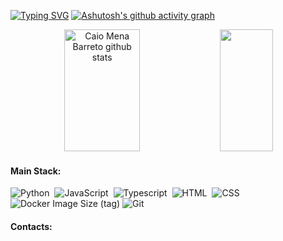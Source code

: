 [![Typing SVG](https://readme-typing-svg.herokuapp.com/?color=073ebd&size=35&center=true&vCenter=true&width=1000&lines=Hello,+my+name+is+Eduardo+André!;I'm+a+full+stack+developer;I'm+from+Brazil;Be+Welcome!+:%29)](https://git.io/typing-svg)
[![Ashutosh's github activity graph](https://github-readme-activity-graph.vercel.app/graph?username=eduardoandre1&bg_color=000000&color=2346d1&line=1d2ad7&point=266b82&area=true&hide_border=true)](https://github.com/ashutosh00710/github-readme-activity-graph)

<div align="center">  
  <img width="49%" height="195px" src="https://github-readme-stats.vercel.app/api?username=eduardoandre1&show_icons=true&count_private=true&hide_border=true&title_color=073ebd&icon_color=white&text_color=c9d1d9&bg_color=0d1117" alt="Caio Mena Barreto github stats" /> 
  <img width="41%" height="195px" src="https://github-readme-stats.vercel.app/api/top-langs/?username=eduardoandre1&layout=compact&hide_border=true&title_color=073ebd&text_color=c9d1d9&bg_color=0d1117" />
</div>

#### Main Stack:

![Python](https://img.shields.io/badge/Python-14354C?style=for-the-badge&logo=python&logoColor=white)&nbsp;
![JavaScript](https://img.shields.io/badge/JavaScript-F7DF1E?style=for-the-badge&logo=javascript&logoColor=black)&nbsp;
![Typescript](https://img.shields.io/badge/TypeScript-007ACC?style=for-the-badge&logo=typescript&logoColor=white)&nbsp;
![HTML](https://img.shields.io/badge/HTML5-E34F26?style=for-the-badge&logo=html5&logoColor=white)&nbsp;
![CSS](https://img.shields.io/badge/CSS3-1572B6?style=for-the-badge&logo=css3&logoColor=white)&nbsp;
![Docker Image Size (tag)](https://img.shields.io/docker/image-size/:user/:repo/:tag)
![Git](https://img.shields.io/badge/GIT-E44C30?style=for-the-badge&logo=git&logoColor=white)&nbsp;

#### Contacts:

